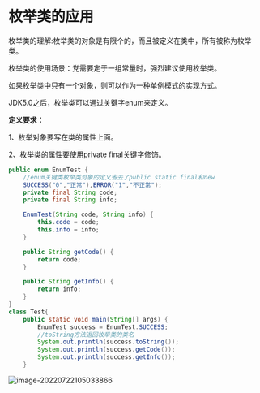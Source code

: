 # 枚举类的应用

枚举类的理解:枚举类的对象是有限个的，而且被定义在类中，所有被称为枚举类。

枚举类的使用场景：党需要定于一组常量时，强烈建议使用枚举类。

如果枚举类中只有一个对象，则可以作为一种单例模式的实现方式。

JDK5.0之后，枚举类可以通过关键字enum来定义。

**定义要求：**

1、枚举对象要写在类的属性上面。

2、枚举类的属性要使用private final关键字修饰。

```java
public enum EnumTest {
    //enum关键类枚举类对象的定义省去了public static final和new
    SUCCESS("0","正常"),ERROR("1","不正常");
    private final String code;
    private final String info;

    EnumTest(String code, String info) {
        this.code = code;
        this.info = info;
    }

    public String getCode() {
        return code;
    }

    public String getInfo() {
        return info;
    }
}
class Test{
    public static void main(String[] args) {
        EnumTest success = EnumTest.SUCCESS;
        //toString方法返回枚举类的类名
        System.out.println(success.toString());
        System.out.println(success.getCode());
        System.out.println(success.getInfo());
    }
```

![image-20220722105033866](C:\Users\鹤\AppData\Roaming\Typora\typora-user-images\image-20220722105033866.png)